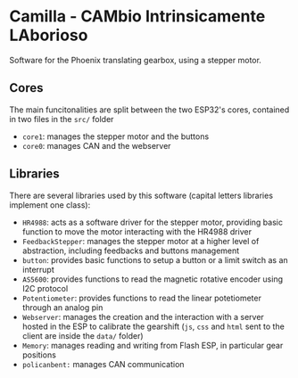 # Camilla - CAMbio Intrinsicamente LAborioso

Software for the Phoenix translating gearbox, using a stepper motor.


## Cores

The main funcitonalities are split between the two ESP32's cores, contained in two files in the `src/` folder
- `core1`: manages the stepper motor and the buttons
- `core0`: manages CAN and the webserver


## Libraries

There are several libraries used by this software (capital letters libraries implement one class):
- `HR4988`: acts as a software driver for the stepper motor, providing basic function to move the motor interacting with the HR4988 driver
- `FeedbackStepper`: manages the stepper motor at a higher level of abstraction, including feedbacks and buttons management
- `button`: provides basic functions to setup a button or a limit switch as an interrupt
- `AS5600`: provides functions to read the magnetic rotative encoder using I2C protocol
- `Potentiometer`: provides functions to read the linear potetiometer through an analog pin
- `Webserver`: manages the creation and the interaction with a server hosted in the ESP to calibrate the gearshift (`js`, `css` and `html` sent to the client are inside the `data/` folder)
- `Memory`: manages reading and writing from Flash ESP, in particular gear positions
- `policanbent:` manages CAN communication